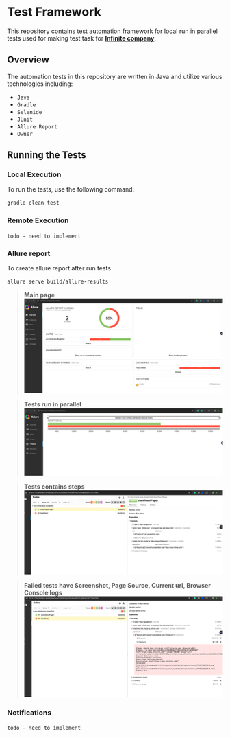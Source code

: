 # Test Framework

This repository contains test automation framework for local run in parallel tests used for making test task for [**Infinite company**](https://www.infinite.com/).

## Overview

The automation tests in this repository are written in Java and utilize various technologies including:
- `Java`
- `Gradle`
- `Selenide`
- `JUnit`
- `Allure Report`
- `Owner`

## Running the Tests

### Local Execution

To run the tests, use the following command:
```bash
gradle clean test
```

### Remote Execution
```todo - need to implement```

### Allure report

To create allure report after run tests
```bash
allure serve build/allure-results
```

>**Main page**
&nbsp;
![Allure](src/test/resources/images/AllureOverview.jpg)

>**Tests run in parallel**
&nbsp;
![Allure](src/test/resources/images/AllureTimeline.jpg)

>**Tests contains steps**
> &nbsp;
![Allure](src/test/resources/images/AllureSteps.jpg)

>**Failed tests have Screenshot, Page Source, Current url, Browser Console logs**
&nbsp;
![Allure](src/test/resources/images/AllureAttachmentsAtTheFailedTest.jpg)

### Notifications
```todo - need to implement```